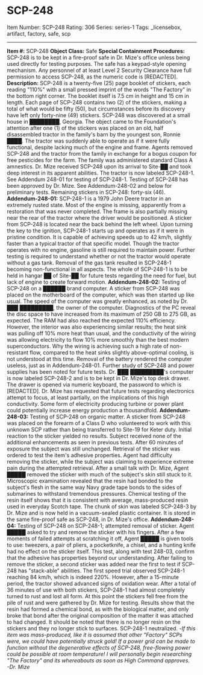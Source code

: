 # SCP-248
Item Number: SCP-248
Rating: 306
Series: series-1
Tags: _licensebox, artifact, factory, safe, scp

---

**Item #:** SCP-248
**Object Class:** Safe
**Special Containment Procedures:** SCP-248 is to be kept in a fire-proof safe in Dr. Mize's office unless being used directly for testing purposes. The safe has a keypad-style opening mechanism. Any personnel of at least Level 2 Security Clearance have full permission to access SCP-248, as the numeric code is [REDACTED].
**Description:** SCP-248 is a twenty-five (25) page booklet of stickers, each reading "110%" with a small pressed imprint of the words "The Factory" in the bottom right corner. The booklet itself is 7.5 cm in height and 15 cm in length. Each page of SCP-248 contains two (2) of the stickers, making a total of what would be fifty (50), but circumstances before its discovery have left only forty-nine (49) stickers.
SCP-248 was discovered at a small house in ████████, Georgia. The object came to the Foundation's attention after one (1) of the stickers was placed on an old, half disassembled tractor in the family's barn by the youngest son, Ronnie ████. The tractor was suddenly able to operate as if it were fully functional, despite lacking much of the engine and frame. Agents removed SCP-248 and the tractor from the family in exchange for a bogus coupon for free pesticides for the farm. The family was administered standard Class A amnestics.
Dr. Mize received SCP-248 upon its arrival to Site-██ and took deep interest in its apparent abilities. The tractor is now labeled SCP-248-1. See Addendum 248-01 for testing of SCP-248-1.
Testing of SCP-248 has been approved by Dr. Mize. See Addendum-248-02 and below for preliminary tests.
Remaining stickers in SCP-248: forty-six (46).
**Addendum-248-01:**
SCP-248-1 is a 1979 John Deere tractor in an extremely rusted state. Most of the engine is missing, apparently from a restoration that was never completed. The frame is also partially missing near the rear of the tractor where the driver would be positioned. A sticker from SCP-248 is located near the back behind the left wheel. Upon turning the key to the ignition, SCP-248-1 starts up and operates as if it were in pristine condition. It is capable of achieving speeds up to 42 km/h, slightly faster than a typical tractor of that specific model. Though the tractor operates with no engine, gasoline is still required to maintain power. Further testing is required to understand whether or not the tractor would operate without a gas tank.
Removal of the gas tank resulted in SCP-248-1 becoming non-functional in all aspects. The whole of SCP-248-1 is to be held in hangar ██ of Site-██ for future tests regarding the need for fuel, but lack of engine to create forward motion.
**Addendum-248-02:**
Testing of SCP-248 on a ██████ brand computer. A sticker from SCP-248 was placed on the motherboard of the computer, which was then started up like usual. The speed of the computer was greatly enhanced, as noted by Dr. ███ █████████, the owner of the computer. Diagnostics of the PC reveal the disc space to have increased from its maximum of 250 GB to 275 GB, as expected. The RAM had also reached the expected 110% efficiency. However, the interior was also experiencing similar results; the heat sink was pulling off 10% more heat than usual, and the conductivity of the wiring was allowing electricity to flow 10% more smoothly than the best modern superconductors. Why the wiring is achieving such a high rate of non-resistant flow, compared to the heat sinks slightly above-optimal cooling, is not understood at this time. Removal of the battery rendered the computer useless, just as in Addendum-248-01. Further study of SCP-248 and power supplies has been noted for future tests.
Dr. ███ █████████'s computer is now labeled SCP-248-2 and is to be kept in Dr. Mize's top desk drawer. The drawer is opened via numeric keyboard, the password to which is [REDACTED].
Dr. Mize has requested that future tests regarding electronics attempt to focus, at least partially, on the implications of this high conductivity. Some form of electricity producing turbine or power plant could potentially increase energy production a thousandfold.
**Addendum-248-03:**
Testing of SCP-248 on organic matter. A sticker from SCP-248 was placed on the forearm of a Class D who volunteered to work with this unknown SCP rather than being transferred to Site-19 for Keter duty. Initial reaction to the sticker yielded no results. Subject received none of the additional enhancements as seen in previous tests. After 60 minutes of exposure the subject was still unchanged. Retrieval of the sticker was ordered to test the item's adhesive properties. Agent had difficulty removing the sticker, while the subject was claiming to experience extreme pain during the attempted retrieval. After a small talk with Dr. Mize, Agent █████ removed the sticker with much of the subject's skin still stuck to it. Microscopic examination revealed that the resin had bonded to the subject's flesh in the same way Navy grade tape bonds to the sides of submarines to withstand tremendous pressures. Chemical testing of the resin itself shows that it is consistent with average, mass-produced resin used in everyday Scotch tape.
The chunk of skin was labeled SCP-248-3 by Dr. Mize and is now held in a vacuum-sealed plastic container. It is stored in the same fire-proof safe as SCP-248, in Dr. Mize's office.
**Addendum-248-04:**
Testing of SCP-248 on SCP-248-1; attempted removal of sticker. Agent █████ asked to try and remove the sticker with his fingers. After a few moments of failed attempts at scratching it off, Agent █████ is given tools to use: tweezers, a pair of pliers, a pocketknife, a chisel, and a hunting knife had no effect on the sticker itself. This test, along with test 248-03, confirm that the adhesive has properties beyond our understanding.
After failing to remove the sticker, a second sticker was added near the first to test if SCP-248 has "stack-able" abilities. The first speed trial observed SCP-248-1 reaching 84 km/h, which is indeed 220%. However, after a 15-minute period, the tractor showed advanced signs of oxidation wear. After a total of 36 minutes of use with both stickers, SCP-248-1 had almost completely turned to rust and lost all form. At this point the stickers fell free from the pile of rust and were gathered by Dr. Mize for testing.
Results show that the resin had formed a chemical bond, as with the biological matter, and only broke that bond after the original composition of the matter it was attached to had changed. It should be noted that there is no longer resin on the stickers and they no longer stick to surfaces. SCP-248-1 neutralized.
-_If this item was mass-produced, like it is assumed that other "Factory" SCPs were, we could have potentially struck gold! If a power grid can be made to function without the degenerative effects of SCP-248, free-flowing power could be possible at room temperature! I will personally begin researching "The Factory" and its whereabouts as soon as High Command approves.  
-Dr. Mize_